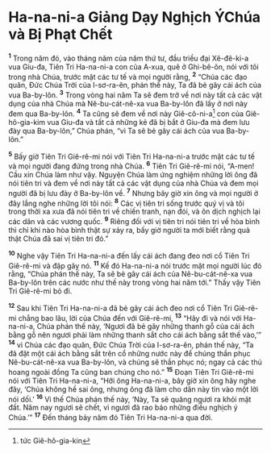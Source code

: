# Ha-na-ni-a Giảng Dạy Nghịch ÝChúa và Bị Phạt Chết
<sup><b>1</b></sup> Trong năm đó, vào tháng năm của năm thứ tư, đầu triều đại Xê-đê-ki-a vua Giu-đa, Tiên Tri Ha-na-ni-a con của A-xua, quê ở Ghi-bê-ôn, nói với tôi trong nhà Chúa, trước mặt các tư tế và mọi người rằng, <sup><b>2</b></sup> “Chúa các đạo quân, Ðức Chúa Trời của I-sơ-ra-ên, phán thế này, Ta đã bẻ gãy cái ách của vua Ba-by-lôn. <sup><b>3</b></sup> Trong vòng hai năm Ta sẽ đem trở về nơi này tất cả các vật dụng của nhà Chúa mà Nê-bu-cát-nê-xa vua Ba-by-lôn đã lấy ở nơi này đem qua Ba-by-lôn. <sup><b>4</b></sup> Ta cũng sẽ đem về nơi này Giê-cô-ni-a[^1-9ae26999-8cad-4337-8b3c-ec099ea32f73] con của Giê-hô-gia-kim vua Giu-đa và tất cả những kẻ đã bị bắt ở Giu-đa mà đem lưu đày qua Ba-by-lôn,” Chúa phán, “vì Ta sẽ bẻ gãy cái ách của vua Ba-by-lôn.”

<sup><b>5</b></sup> Bấy giờ Tiên Tri Giê-rê-mi nói với Tiên Tri Ha-na-ni-a trước mặt các tư tế và mọi người đang đứng trong nhà Chúa. <sup><b>6</b></sup> Tiên Tri Giê-rê-mi nói, “A-men! Cầu xin Chúa làm như vậy. Nguyện Chúa làm ứng nghiệm những lời ông đã nói tiên tri và đem về nơi này tất cả các vật dụng của nhà Chúa và đem mọi người đã bị lưu đày ở Ba-by-lôn về. <sup><b>7</b></sup> Nhưng bây giờ xin ông và mọi người ở đây lắng nghe những lời tôi nói: <sup><b>8</b></sup> Các vị tiên tri sống trước quý vị và tôi trong thời xa xưa đã nói tiên tri về chiến tranh, nạn đói, và ôn dịch nghịch lại các dân và các vương quốc. <sup><b>9</b></sup> Riêng đối với vị tiên tri nói tiên tri về hòa bình thì chỉ khi nào hòa bình thật sự xảy ra, bấy giờ người ta mới biết rằng quả thật Chúa đã sai vị tiên tri đó.”

<sup><b>10</b></sup> Nghe vậy Tiên Tri Ha-na-ni-a đến lấy cái ách đang đeo nơi cổ Tiên Tri Giê-rê-mi và đập gãy nó. <sup><b>11</b></sup> Kế đó Ha-na-ni-a nói trước mặt mọi người lúc đó rằng, “Chúa phán thế này, Ta sẽ bẻ gãy cái ách của Nê-bu-cát-nê-xa vua Ba-by-lôn trên các nước như thế này trong vòng hai năm tới.” Thấy vậy Tiên Tri Giê-rê-mi bỏ đi.

<sup><b>12</b></sup> Sau khi Tiên Tri Ha-na-ni-a đã bẻ gãy cái ách đeo nơi cổ Tiên Tri Giê-rê-mi chẳng bao lâu, lời của Chúa đến với Giê-rê-mi, <sup><b>13</b></sup> “Hãy đi và nói với Ha-na-ni-a, Chúa phán thế này, ‘Ngươi đã bẻ gãy những thanh gỗ của cái ách bằng gỗ nên ngươi phải làm những thanh sắt cho cái ách bằng sắt thế vào,’” <sup><b>14</b></sup> vì Chúa các đạo quân, Ðức Chúa Trời của I-sơ-ra-ên, phán thế này, “Ta đã đặt một cái ách bằng sắt trên cổ những nước này để chúng thần phục Nê-bu-cát-nê-xa vua Ba-by-lôn, và chúng sẽ thần phục nó; ngay cả các thú hoang ngoài đồng Ta cũng ban chúng cho nó.” <sup><b>15</b></sup> Ðoạn Tiên Tri Giê-rê-mi nói với Tiên Tri Ha-na-ni-a, “Hỡi ông Ha-na-ni-a, bây giờ xin ông hãy nghe đây, ‘Chúa không hề sai ông, nhưng ông đã làm cho dân này tin vào một lời nói dối.’ <sup><b>16</b></sup> Vì thế Chúa phán thế này, ‘Này, Ta sẽ quăng ngươi ra khỏi mặt đất. Năm nay ngươi sẽ chết, vì ngươi đã rao báo những điều nghịch ý Chúa.’” <sup><b>17</b></sup> Ðến tháng bảy năm đó Tiên Tri Ha-na-ni-a qua đời.

[^1-9ae26999-8cad-4337-8b3c-ec099ea32f73]: tức Giê-hô-gia-kin